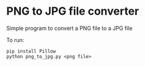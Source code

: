 
# PNG to JPG file converter

Simple program to convert a PNG file to a JPG file

To run:

```
pip install Pillow
python png_to_jpg.py <png file>
```
